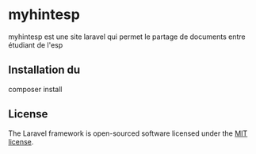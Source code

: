 <h1>myhintesp</h1>
<a></a>

<p> myhintesp est une site laravel qui permet le partage de documents entre étudiant de l'esp </p>

<h2>Installation du </h2>
<p>composer install</p>


## License

The Laravel framework is open-sourced software licensed under the [MIT license](https://opensource.org/licenses/MIT).
